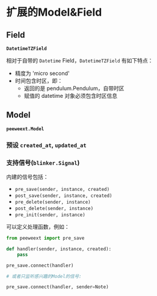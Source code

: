 # 扩展的Model&Field

## Field

**`DatetimeTZField`**

相对于自带的 `Datetime` Field，`DatetimeTZField` 有如下特点：

- 精度为 'micro second'
- 时间包含时区，即：
    - 返回的是 pendulum.Pendulum，自带时区
    - 赋值的 datetime 对象必须包含时区信息

## Model

**`peeweext.Model`**

### 预设 `created_at`, `updated_at`

### 支持信号(`blinker.Signal`)

内建的信号包括：

- `pre_save(sender, instance, created)`
- `post_save(sender, instance, created)`
- `pre_delete(sender, instance)`
- `post_delete(sender, instance)`
- `pre_init(sender, instance)`

可以定义处理函数，例如：

```python
from peeweext import pre_save

def handler(sender, instance, created):
    pass

pre_save.connect(handler)

# 或者只监听感兴趣的Model的信号:

pre_save.connect(handler, sender=Note)
```
